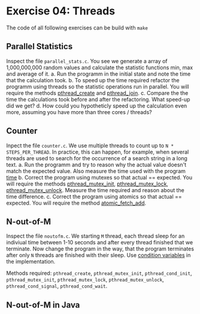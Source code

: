 # Exercise 04: Threads
The code of all following exercises can be build with `make` 

## Parallel Statistics
Inspect the file `parallel_stats.c`. You see we generate a array of 1,000,000,000 random values and calculate the statistic functions min, max and average of it.
a. Run the programm in the initial state and note the time that the calculation took.
b. To speed up the time required refactor the programm using threads so the statistic operations run in parallel. You will require the methods [pthread_create](https://man7.org/linux/man-pages/man3/pthread_create.3.html) and [pthread_join](https://man7.org/linux/man-pages/man3/pthread_join.3.html).
c. Compare the the time the calculations took before and after the refactoring. What speed-up did we get?
d. How could you hypotheticly speed up the calculation even more, assuming you have more than three cores / threads?


## Counter
Inpect the file `counter.c`. We use multiple threads to count up to `N * STEPS_PER_THREAD`. In practice, this can happen, for example, when several threads are used to search for the occurrence of a search string in a long text.
a. Run the programm and try to reason why the actual value doesn't match the expected value. Also measure the time used with the program [time](https://man7.org/linux/man-pages/man1/time.1.html)
b. Correct the program using mutexes so that actual == expected. You will require the methods [pthread_mutex_init](https://man7.org/linux/man-pages/man3/pthread_mutex_init.3p.html), [pthread_mutex_lock](https://man7.org/linux/man-pages/man3/pthread_mutex_lock.3p.html), [pthread_mutex_unlock](https://man7.org/linux/man-pages/man3/pthread_mutex_unlock.3p.html). Measure the time required and reason about the time difference.
c. Correct the program using atomics so that actual == expected. You will require the method [atomic_fetch_add](https://en.cppreference.com/w/c/atomic/atomic_fetch_add).

## N-out-of-M
Inspect the file `noutofm.c`. We starting `M` thread, each thread sleep for an indiviual time between 1-10 seconds and after every thread finished that we terminate.
Now change the program in the way, that the program terminates after only `N` threads are finished with their sleep. Use [condition variables](https://stackoverflow.com/a/20772586/5048815) in the implementation.

Methods required: `pthread_create`, `pthread_mutex_init`, `pthread_cond_init`, `pthread_mutex_init`, `pthread_mutex_lock`, `pthread_mutex_unlock`, `pthread_cond_signal`, `pthread_cond_wait`.

## N-out-of-M in Java

